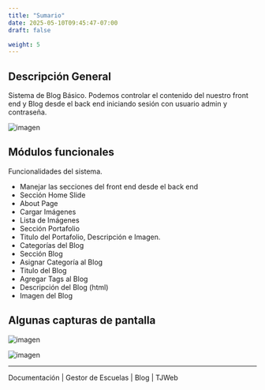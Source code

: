 ```yaml
---
title: "Sumario"
date: 2025-05-10T09:45:47-07:00
draft: false

weight: 5
---
```


## Descripción General
Sistema de Blog Básico. Podemos controlar el contenido del nuestro front end y Blog desde el back end iniciando sesión con usuario admin y contraseña.

![imagen](/proyectos/blog/blog_opt.png)

## Módulos funcionales 
Funcionalidades del sistema.

- Manejar las secciones del front end desde el back end
- Sección Home Slide
- About Page
- Cargar Imágenes
- Lista de Imágenes
- Sección Portafolio
- Titulo del Portafolio, Descripción e Imagen.
- Categorías del Blog
- Sección Blog
- Asignar Categoría al Blog
- Titulo del Blog
- Agregar Tags al Blog
- Descripción del Blog (html)
- Imagen del Blog
## Algunas capturas de pantalla

![imagen](/proyectos/blog/blog1.png)

![imagen](/proyectos/blog/blog2.png)

***
Documentación | Gestor de Escuelas | Blog | TJWeb

